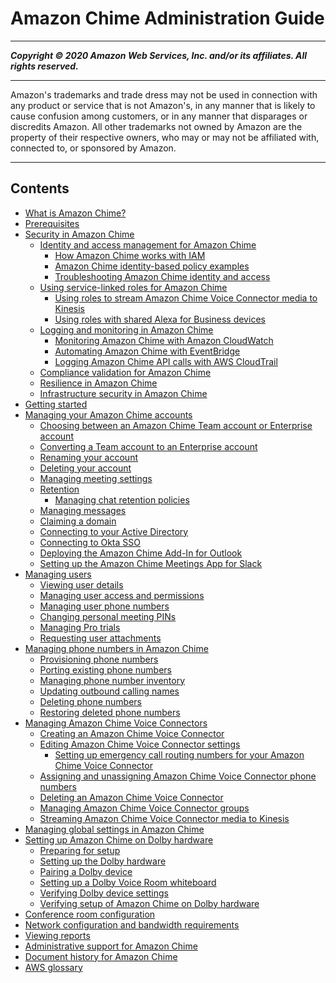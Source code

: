 # Amazon Chime Administration Guide

-----
*****Copyright &copy; 2020 Amazon Web Services, Inc. and/or its affiliates. All rights reserved.*****

-----
Amazon's trademarks and trade dress may not be used in 
     connection with any product or service that is not Amazon's, 
     in any manner that is likely to cause confusion among customers, 
     or in any manner that disparages or discredits Amazon. All other 
     trademarks not owned by Amazon are the property of their respective
     owners, who may or may not be affiliated with, connected to, or 
     sponsored by Amazon.

-----
## Contents
+ [What is Amazon Chime?](what-is-chime.md)
+ [Prerequisites](prereqs.md)
+ [Security in Amazon Chime](security.md)
   + [Identity and access management for Amazon Chime](security-iam.md)
      + [How Amazon Chime works with IAM](security_iam_service-with-iam.md)
      + [Amazon Chime identity-based policy examples](security_iam_id-based-policy-examples.md)
      + [Troubleshooting Amazon Chime identity and access](security_iam_troubleshoot.md)
   + [Using service-linked roles for Amazon Chime](using-service-linked-roles.md)
      + [Using roles to stream Amazon Chime Voice Connector media to Kinesis](using-service-linked-roles-stream.md)
      + [Using roles with shared Alexa for Business devices](using-service-linked-roles-a4b.md)
   + [Logging and monitoring in Amazon Chime](monitoring-overview.md)
      + [Monitoring Amazon Chime with Amazon CloudWatch](monitoring-cloudwatch.md)
      + [Automating Amazon Chime with EventBridge](automating-chime-with-cloudwatch-events.md)
      + [Logging Amazon Chime API calls with AWS CloudTrail](cloudtrail.md)
   + [Compliance validation for Amazon Chime](compliance.md)
   + [Resilience in Amazon Chime](disaster-recovery-resiliency.md)
   + [Infrastructure security in Amazon Chime](infrastructure-security.md)
+ [Getting started](getting-started.md)
+ [Managing your Amazon Chime accounts](manage-chime-account.md)
   + [Choosing between an Amazon Chime Team account or Enterprise account](choose-team-enterprise-account.md)
   + [Converting a Team account to an Enterprise account](convert-team-to-enterprise.md)
   + [Renaming your account](rename-account.md)
   + [Deleting your account](enterprise-account.md)
   + [Managing meeting settings](mtg-settings.md)
   + [Retention](archive-retention.md)
      + [Managing chat retention policies](chat-retention.md)
   + [Managing messages](message-settings.md)
   + [Claiming a domain](claim-domain.md)
   + [Connecting to your Active Directory](active_directory.md)
   + [Connecting to Okta SSO](okta_sso.md)
   + [Deploying the Amazon Chime Add-In for Outlook](deploy-addin.md)
   + [Setting up the Amazon Chime Meetings App for Slack](config-slack.md)
+ [Managing users](manage-users.md)
   + [Viewing user details](user-details.md)
   + [Managing user access and permissions](manage-access.md)
   + [Managing user phone numbers](user-phone.md)
   + [Changing personal meeting PINs](change-PINs.md)
   + [Managing Pro trials](manage-protrials.md)
   + [Requesting user attachments](request-attachments.md)
+ [Managing phone numbers in Amazon Chime](phone-numbers.md)
   + [Provisioning phone numbers](provision-phone.md)
   + [Porting existing phone numbers](porting.md)
   + [Managing phone number inventory](phone-inventory.md)
   + [Updating outbound calling names](calling-name.md)
   + [Deleting phone numbers](delete-phone.md)
   + [Restoring deleted phone numbers](restore-phone.md)
+ [Managing Amazon Chime Voice Connectors](voice-connectors.md)
   + [Creating an Amazon Chime Voice Connector](create-voicecon.md)
   + [Editing Amazon Chime Voice Connector settings](edit-voicecon.md)
      + [Setting up emergency call routing numbers for your Amazon Chime Voice Connector](chime-voice-connector-emergency-calling.md)
   + [Assigning and unassigning Amazon Chime Voice Connector phone numbers](assign-voicecon.md)
   + [Deleting an Amazon Chime Voice Connector](delete-voicecon.md)
   + [Managing Amazon Chime Voice Connector groups](voice-connector-groups.md)
   + [Streaming Amazon Chime Voice Connector media to Kinesis](start-kinesis-vc.md)
+ [Managing global settings in Amazon Chime](manage-global.md)
+ [Setting up Amazon Chime on Dolby hardware](setup-dolby.md)
   + [Preparing for setup](prepare-setup.md)
   + [Setting up the Dolby hardware](setup-hardware.md)
   + [Pairing a Dolby device](pair-device.md)
   + [Setting up a Dolby Voice Room whiteboard](setup-whiteboard.md)
   + [Verifying Dolby device settings](device-settings.md)
   + [Verifying setup of Amazon Chime on Dolby hardware](verify-setup.md)
+ [Conference room configuration](configure-rooms.md)
+ [Network configuration and bandwidth requirements](network-config.md)
+ [Viewing reports](view-reports.md)
+ [Administrative support for Amazon Chime](chime-getting-admin-support.md)
+ [Document history for Amazon Chime](doc-history.md)
+ [AWS glossary](glossary.md)